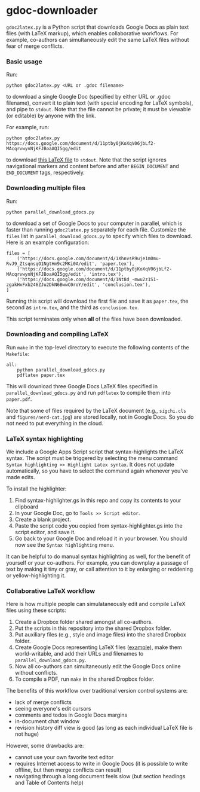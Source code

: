 gdoc-downloader
===============

`gdoc2latex.py` is a Python script that downloads Google Docs as plain text files
(with LaTeX markup), which enables collaborative workflows. For example, co-authors
can simultaneously edit the same LaTeX files without fear of merge conflicts.


### Basic usage

Run:

    python gdoc2latex.py <URL or .gdoc filename>

to download a single Google Doc (specified by either URL or .gdoc filename), convert it
to plain text (with special encoding for LaTeX symbols), and pipe to `stdout`. Note that
the file cannot be private; it must be viewable (or editable) by anyone with the link.

For example, run:

    python gdoc2latex.py https://docs.google.com/document/d/11ptby0jKoXqV06jbLf2-MAcqrvwynNjKFJBoaAQI5gg/edit

to download [this LaTeX file](https://docs.google.com/document/d/11ptby0jKoXqV06jbLf2-MAcqrvwynNjKFJBoaAQI5gg/edit)
to `stdout`. Note that the script ignores navigational markers and content before and after
`BEGIN_DOCUMENT` and `END_DOCUMENT` tags, respectively.


### Downloading multiple files

Run:

    python parallel_download_gdocs.py
    
to download a set of Google Docs to your computer in parallel, which is faster than running
`gdoc2latex.py` separately for each file. Customize the `files` list in `parallel_download_gdocs.py` to
specify which files to download. Here is an example configuration:

    files = [
        ('https://docs.google.com/document/d/1XhnvsR9uje1m0mu-RvJ9_ZtsqnsqO1NgtHm9c2MKi0A/edit', 'paper.tex'),
        ('https://docs.google.com/document/d/11ptby0jKoXqV06jbLf2-MAcqrvwynNjKFJBoaAQI5gg/edit', 'intro.tex'),
        ('https://docs.google.com/document/d/1Nt8d_-mwu2z1S1-zgakHxFxb246ZJu2DkN6BwwC0roY/edit', 'conclusion.tex'),
    ]

Running this script will download the first file and save it as `paper.tex`, the second as `intro.tex`, and the
third as `conclusion.tex`.

This script terminates only when **all** of the files have been downloaded.


### Downloading and compiling LaTeX

Run `make` in the top-level directory to execute the following contents of the `Makefile`:

    all:
	    python parallel_download_gdocs.py
	    pdflatex paper.tex
	    
This will download three Google Docs LaTeX files specified in `parallel_download_gdocs.py` and run
`pdflatex` to compile them into `paper.pdf`.

Note that some of files required by the LaTeX document (e.g., `sigchi.cls` and `figures/nerd-cat.jpg`)
are stored locally, not in Google Docs. So you do not need to put everything in the cloud.



### LaTeX syntax highlighting

We include a Google Apps Script script that syntax-highlights the LaTeX syntax.  The script must be triggered by selecting the menu command `Syntax highlighting >> Highlight Latex syntax`.  It does not update automatically, so you have to select the command again whenever you've made edits.

To install the highlighter:

1. Find syntax-highlighter.gs in this repo and copy its contents to your clipboard
2. In your Google Doc, go to `Tools >> Script editor`.
3. Create a blank project.
3. Paste the script code you copied from syntax-highlighter.gs into the script editor, and save it.
4. Go back to your Google Doc and reload it in your browser.  You should now see the `Syntax highlighting` menu.

It can be helpful to do manual syntax highlighting as well, for the benefit of yourself or your co-authors.  For example, you can downplay a passage of text by making it tiny or gray, or call attention to it by enlarging or reddening or yellow-highlighting it.


### Collaborative LaTeX workflow

Here is how multiple people can simulataneously edit and compile LaTeX files using these scripts:

1. Create a Dropbox folder shared amongst all co-authors.
2. Put the scripts in this repository into the shared Dropbox folder.
3. Put auxiliary files (e.g., style and image files) into the shared Dropbox folder.
4. Create Google Docs representing LaTeX files ([example](https://docs.google.com/document/d/11ptby0jKoXqV06jbLf2-MAcqrvwynNjKFJBoaAQI5gg/edit)), make them world-writable, and add their URLs and filenames to `parallel_download_gdocs.py`.
5. Now all co-authors can simultaneously edit the Google Docs online without conflicts.
6. To compile a PDF, run `make` in the shared Dropbox folder.


The benefits of this workflow over traditional version control systems are:

- lack of merge conflicts
- seeing everyone's edit cursors
- comments and todos in Google Docs margins
- in-document chat window
- revision history diff view is good (as long as each individual LaTeX file is not huge)


However, some drawbacks are:

- cannot use your own favorite text editor
- requires Internet access to write in Google Docs (it is possible to write offline, but then merge conflicts can result)
- navigating through a long document feels slow (but section headings and Table of Contents help)


